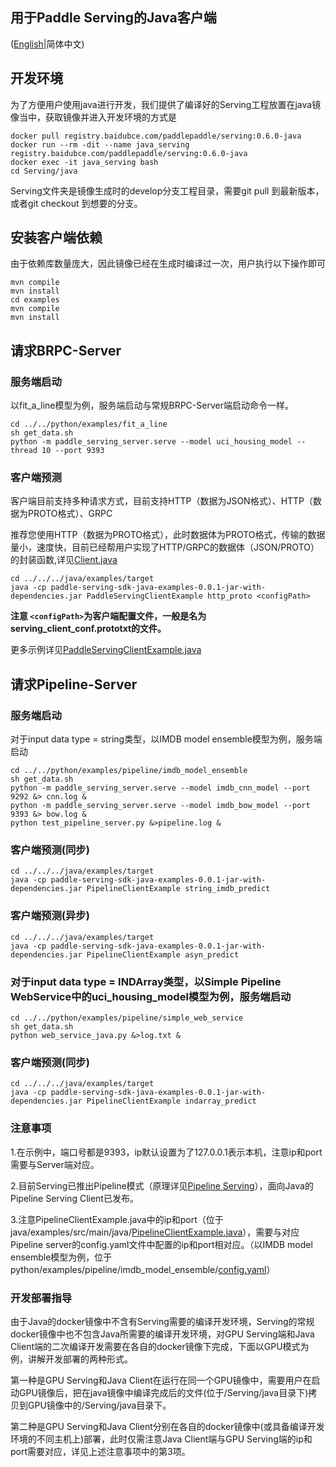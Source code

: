 ## 用于Paddle Serving的Java客户端

([English](./README.md)|简体中文)

## 开发环境

为了方便用户使用java进行开发，我们提供了编译好的Serving工程放置在java镜像当中，获取镜像并进入开发环境的方式是

```
docker pull registry.baidubce.com/paddlepaddle/serving:0.6.0-java
docker run --rm -dit --name java_serving registry.baidubce.com/paddlepaddle/serving:0.6.0-java
docker exec -it java_serving bash
cd Serving/java
```

Serving文件夹是镜像生成时的develop分支工程目录，需要git pull 到最新版本，或者git checkout 到想要的分支。

## 安装客户端依赖

由于依赖库数量庞大，因此镜像已经在生成时编译过一次，用户执行以下操作即可

```
mvn compile
mvn install
cd examples
mvn compile
mvn install
```

## 请求BRPC-Server

### 服务端启动

以fit_a_line模型为例，服务端启动与常规BRPC-Server端启动命令一样。

```
cd ../../python/examples/fit_a_line
sh get_data.sh
python -m paddle_serving_server.serve --model uci_housing_model --thread 10 --port 9393
```

### 客户端预测
客户端目前支持多种请求方式，目前支持HTTP（数据为JSON格式）、HTTP（数据为PROTO格式）、GRPC

推荐您使用HTTP（数据为PROTO格式），此时数据体为PROTO格式，传输的数据量小，速度快，目前已经帮用户实现了HTTP/GRPC的数据体（JSON/PROTO）的封装函数,详见[Client.java](./src/main/java/io/paddle/serving/client/Client.java)
```
cd ../../../java/examples/target
java -cp paddle-serving-sdk-java-examples-0.0.1-jar-with-dependencies.jar PaddleServingClientExample http_proto <configPath>
```
**注意  `<configPath>`为客户端配置文件，一般是名为serving_client_conf.prototxt的文件。**

更多示例详见[PaddleServingClientExample.java](./examples/src/main/java/PaddleServingClientExample.java)


## 请求Pipeline-Server

### 服务端启动

对于input data type = string类型，以IMDB model ensemble模型为例，服务端启动

```
cd ../../python/examples/pipeline/imdb_model_ensemble
sh get_data.sh
python -m paddle_serving_server.serve --model imdb_cnn_model --port 9292 &> cnn.log &
python -m paddle_serving_server.serve --model imdb_bow_model --port 9393 &> bow.log &
python test_pipeline_server.py &>pipeline.log &
```

### 客户端预测(同步)

```
cd ../../../java/examples/target
java -cp paddle-serving-sdk-java-examples-0.0.1-jar-with-dependencies.jar PipelineClientExample string_imdb_predict
```

### 客户端预测(异步)

```
cd ../../../java/examples/target
java -cp paddle-serving-sdk-java-examples-0.0.1-jar-with-dependencies.jar PipelineClientExample asyn_predict
```


### 对于input data type = INDArray类型，以Simple Pipeline WebService中的uci_housing_model模型为例，服务端启动

```
cd ../../python/examples/pipeline/simple_web_service
sh get_data.sh
python web_service_java.py &>log.txt &
```

### 客户端预测(同步)

```
cd ../../../java/examples/target
java -cp paddle-serving-sdk-java-examples-0.0.1-jar-with-dependencies.jar PipelineClientExample indarray_predict
```

### 注意事项

1.在示例中，端口号都是9393，ip默认设置为了127.0.0.1表示本机，注意ip和port需要与Server端对应。

2.目前Serving已推出Pipeline模式（原理详见[Pipeline Serving](../doc/Python_Pipeline/Pipeline_Design_CN.md)），面向Java的Pipeline Serving Client已发布。

3.注意PipelineClientExample.java中的ip和port（位于java/examples/src/main/java/[PipelineClientExample.java](./examples/src/main/java/PipelineClientExample.java)），需要与对应Pipeline server的config.yaml文件中配置的ip和port相对应。（以IMDB model ensemble模型为例，位于python/examples/pipeline/imdb_model_ensemble/[config.yaml](../python/examples/pipeline/imdb_model_ensemble/config.yml)）

### 开发部署指导

由于Java的docker镜像中不含有Serving需要的编译开发环境，Serving的常规docker镜像中也不包含Java所需要的编译开发环境，对GPU Serving端和Java Client端的二次编译开发需要在各自的docker镜像下完成，下面以GPU模式为例，讲解开发部署的两种形式。

第一种是GPU Serving和Java Client在运行在同一个GPU镜像中，需要用户在启动GPU镜像后，把在java镜像中编译完成后的文件(位于/Serving/java目录下)拷贝到GPU镜像中的/Serving/java目录下。

第二种是GPU Serving和Java Client分别在各自的docker镜像中(或具备编译开发环境的不同主机上)部署，此时仅需注意Java Client端与GPU Serving端的ip和port需要对应，详见上述注意事项中的第3项。
